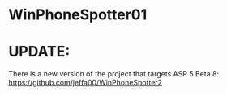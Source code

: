 # WinPhoneSpotter01

# UPDATE:

There is a new version of the project that targets ASP 5 Beta 8: https://github.com/jeffa00/WinPhoneSpotter2

